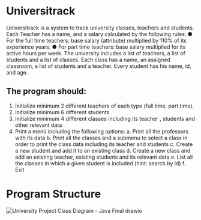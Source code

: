 # Universitrack
Universitrack is a system to track university classes, teachers and students. Each Teacher has a name, and
a salary calculated by the following rules:
● For the full time teachers: base salary (attribute) multiplied by 110% of its experience years.
● For part time teachers: base salary multiplied for its active hours per week.
The university includes a list of teachers, a list of students and a list of classes. Each class has a name, an
assigned classroom, a list of students and a teacher. Every student has his name, id, and age.
## The program should:
1. Initialize minimum 2 different teachers of each type (full time, part time).
2. Initialize minimum 6 different students
3. Initialize minimum 4 different classes including its teacher , students and other relevant data
4. Print a menú including the following options:
a. Print all the professors with its data
b. Print all the classes and a submenu to select a class in order to print the class data including its
teacher and students
c. Create a new student and add it to an existing class
d. Create a new class and add an existing teacher, existing students and its relevant data
e. List all the classes in which a given student is included (hint: search by id)
f. Exit

# Program Structure

![University Project Class Diagram - Java Final drawio](https://github.com/darango-o/Universitrack/assets/141787880/9e02c22f-e92b-44cc-b96d-042436cde0ae)
